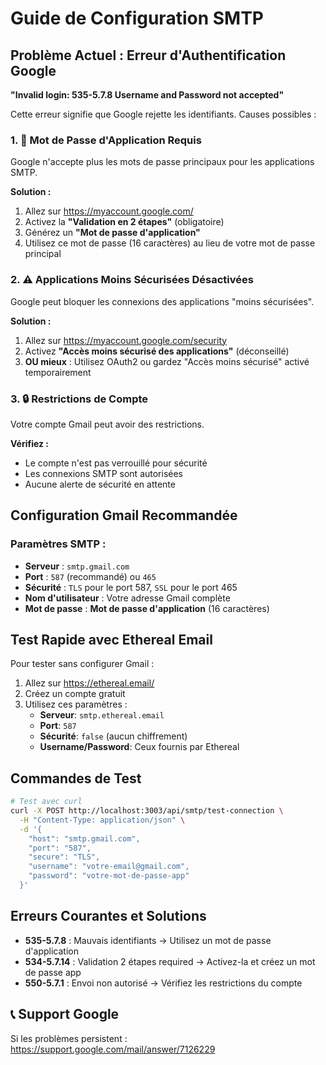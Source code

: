 # Guide de Configuration SMTP

## Problème Actuel : Erreur d'Authentification Google
**"Invalid login: 535-5.7.8 Username and Password not accepted"**

Cette erreur signifie que Google rejette les identifiants. Causes possibles :

### 1. 🔐 Mot de Passe d'Application Requis
Google n'accepte plus les mots de passe principaux pour les applications SMTP.

**Solution :**
1. Allez sur https://myaccount.google.com/
2. Activez la **"Validation en 2 étapes"** (obligatoire)
3. Générez un **"Mot de passe d'application"**
4. Utilisez ce mot de passe (16 caractères) au lieu de votre mot de passe principal

### 2. ⚠️ Applications Moins Sécurisées Désactivées
Google peut bloquer les connexions des applications "moins sécurisées".

**Solution :**
1. Allez sur https://myaccount.google.com/security
2. Activez **"Accès moins sécurisé des applications"** (déconseillé)
3. **OU mieux** : Utilisez OAuth2 ou gardez "Accès moins sécurisé" activé temporairement

### 3. 🔒 Restrictions de Compte
Votre compte Gmail peut avoir des restrictions.

**Vérifiez :**
- Le compte n'est pas verrouillé pour sécurité
- Les connexions SMTP sont autorisées
- Aucune alerte de sécurité en attente

## Configuration Gmail Recommandée

### Paramètres SMTP :
- **Serveur** : `smtp.gmail.com`
- **Port** : `587` (recommandé) ou `465`
- **Sécurité** : `TLS` pour le port 587, `SSL` pour le port 465
- **Nom d'utilisateur** : Votre adresse Gmail complète
- **Mot de passe** : **Mot de passe d'application** (16 caractères)

## Test Rapide avec Ethereal Email

Pour tester sans configurer Gmail :

1. Allez sur https://ethereal.email/
2. Créez un compte gratuit
3. Utilisez ces paramètres :
   - **Serveur**: `smtp.ethereal.email`
   - **Port**: `587`
   - **Sécurité**: `false` (aucun chiffrement)
   - **Username/Password**: Ceux fournis par Ethereal

## Commandes de Test

```bash
# Test avec curl
curl -X POST http://localhost:3003/api/smtp/test-connection \
  -H "Content-Type: application/json" \
  -d '{
    "host": "smtp.gmail.com",
    "port": "587",
    "secure": "TLS",
    "username": "votre-email@gmail.com",
    "password": "votre-mot-de-passe-app"
  }'
```

## Erreurs Courantes et Solutions

- **535-5.7.8** : Mauvais identifiants → Utilisez un mot de passe d'application
- **534-5.7.14** : Validation 2 étapes required → Activez-la et créez un mot de passe app
- **550-5.7.1** : Envoi non autorisé → Vérifiez les restrictions du compte

## 📞 Support Google
Si les problèmes persistent : https://support.google.com/mail/answer/7126229